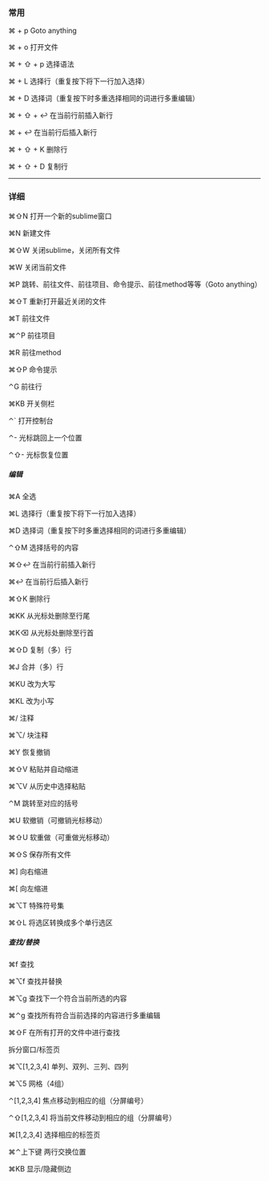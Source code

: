 ### 常用

⌘ + p                   Goto anything

⌘ + o                    打开文件

⌘ + ⇧ + p                     选择语法

⌘ + L                 选择行（重复按下将下一行加入选择） 

⌘ + D             选择词（重复按下时多重选择相同的词进行多重编辑） 

⌘ + ⇧ + ↩            在当前行前插入新行 

⌘ + ↩             在当前行后插入新行 

⌘ + ⇧ + K         删除行

⌘ + ⇧ + D         复制行


---


### 详细

⌘⇧N 打开一个新的sublime窗口 

⌘N 新建文件 

⌘⇧W 关闭sublime，关闭所有文件 

⌘W 关闭当前文件 

⌘P 跳转、前往文件、前往项目、命令提示、前往method等等（Goto anything） 

⌘⇧T 重新打开最近关闭的文件 

⌘T 前往文件 

⌘⌃P 前往项目 

⌘R 前往method

⌘⇧P 命令提示

⌃G 前往行 

⌘KB 开关侧栏

⌃` 打开控制台

⌃- 光标跳回上一个位置 

⌃⇧- 光标恢复位置 

##### 编辑

⌘A 全选 

⌘L 选择行（重复按下将下一行加入选择） 

⌘D 选择词（重复按下时多重选择相同的词进行多重编辑） 

⌃⇧M 选择括号的内容 

⌘⇧↩ 在当前行前插入新行 

⌘↩ 在当前行后插入新行

⌘⇧K 删除行 

⌘KK 从光标处删除至行尾 

⌘K⌫ 从光标处删除至行首 

⌘⇧D 复制（多）行 

⌘J 合并（多）行 

⌘KU 改为大写 

⌘KL 改为小写 

⌘/ 注释 

⌘⌥/ 块注释 

⌘Y 恢复撤销 

⌘⇧V 粘贴并自动缩进 

⌘⌥V 从历史中选择粘贴 

⌃M 跳转至对应的括号 

⌘U 软撤销（可撤销光标移动） 

⌘⇧U 软重做（可重做光标移动） 

⌘⇧S 保存所有文件 

⌘] 向右缩进 

⌘[ 向左缩进 

⌘⌥T 特殊符号集 

⌘⇧L 将选区转换成多个单行选区 

##### 查找/替换

⌘f 查找 

⌘⌥f 查找并替换 

⌘⌥g 查找下一个符合当前所选的内容 

⌘⌃g 查找所有符合当前选择的内容进行多重编辑 

⌘⇧F 在所有打开的文件中进行查找 

拆分窗口/标签页

⌘⌥[1,2,3,4] 单列、双列、三列、四列 

⌘⌥5 网格（4组） 

⌃[1,2,3,4] 焦点移动到相应的组（分屏编号） 

⌃⇧[1,2,3,4] 将当前文件移动到相应的组（分屏编号） 

⌘[1,2,3,4] 选择相应的标签页 

⌘⌃上下键 两行交换位置 

⌘KB 显示/隐藏侧边
